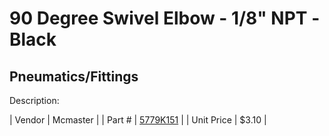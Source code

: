 # 90 Degree Swivel Elbow - 1/8" NPT -Black
## Pneumatics/Fittings
Description: 	 

| Vendor | Mcmaster | 
| Part # | [5779K151](http://www.mcmaster.com/) | 
| Unit Price | $3.10 | 
